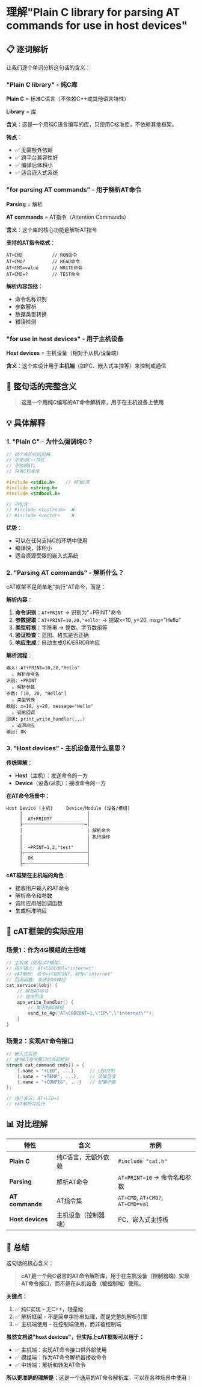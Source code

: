 # 理解"Plain C library for parsing AT commands for use in host devices"

## 📋 逐词解析

让我们逐个单词分析这句话的含义：

### "Plain C library" - 纯C库

**Plain C** = 标准C语言（不依赖C++或其他语言特性）

**Library** = 库

**含义**：这是一个用纯C语言编写的库，只使用C标准库，不依赖其他框架。

**特点**：
- ✅ 无需额外依赖
- ✅ 跨平台兼容性好
- ✅ 编译后体积小
- ✅ 适合嵌入式系统

### "for parsing AT commands" - 用于解析AT命令

**Parsing** = 解析

**AT commands** = AT指令（Attention Commands）

**含义**：这个库的核心功能是解析AT指令

**支持的AT指令格式**：
```
AT+CMD           // RUN命令
AT+CMD?          // READ命令  
AT+CMD=value     // WRITE命令
AT+CMD=?         // TEST命令
```

**解析内容包括**：
- 命令名称识别
- 参数解析
- 数据类型转换
- 错误检测

### "for use in host devices" - 用于主机设备

**Host devices** = 主机设备（相对于从机/设备端）

**含义**：这个库设计用于**主机端**（如PC、嵌入式主控等）来控制或通信

## 🎯 整句话的完整含义

> **这是一个用纯C编写的AT命令解析库，用于在主机设备上使用**

## 💡 具体解释

### 1. **"Plain C" - 为什么强调纯C？**

```c
// 这个库的代码风格
// 不使用C++特性
// 不依赖STL
// 只有C标准库

#include <stdio.h>    // 标准C库
#include <string.h>
#include <stdbool.h>

// 不包含：
// #include <iostream>  ❌
// #include <vector>    ❌
```

**优势**：
- 可以在任何支持C的环境中使用
- 编译快，体积小
- 适合资源受限的嵌入式系统

### 2. **"Parsing AT commands" - 解析什么？**

cAT框架不是简单地"执行"AT命令，而是：

**解析内容**：
1. **命令识别**：`AT+PRINT` → 识别为"+PRINT"命令
2. **参数提取**：`AT+PRINT=10,20,"Hello"` → 提取x=10, y=20, msg="Hello"
3. **类型转换**：字符串 → 整数、字节数组等
4. **验证检查**：范围、格式是否正确
5. **响应生成**：自动生成OK/ERROR响应

**解析流程**：
```
输入: AT+PRINT=10,20,"Hello"
  ↓ 解析命令名
识别: +PRINT
  ↓ 解析参数
参数: [10, 20, "Hello"]
  ↓ 类型转换
数据: x=10, y=20, message="Hello"
  ↓ 调用回调
回调: print_write_handler(...)
  ↓ 返回响应
输出: OK
```

### 3. **"Host devices" - 主机设备是什么意思？**

**传统理解**：
- **Host**（主机）：发送命令的一方
- **Device**（设备/从机）：接收命令的一方

**在AT命令场景中**：
```
Host Device (主机)     Device/Module (设备/模组)
     │                        │
     │  AT+PRINT?             │
     ├───────────────────────→│
     │                        │ 解析命令
     │                        │ 执行操作
     │                        │
     │  +PRINT=1,2,"test"     │
     ├←───────────────────────┤
     │  OK                    │
     ├←───────────────────────┤
```

**cAT框架在主机端的角色**：
- 接收用户输入的AT命令
- 解析命令和参数
- 调用应用层回调函数
- 生成标准响应

## 🔄 cAT框架的实际应用

### 场景1：作为4G模组的主控端
```c
// 主机端（使用cAT框架）
// 用户输入: AT+CGDCONT="internet"
// cAT解析: 命令=+CGDCONT, APN="internet"
// 回调函数: 发送到4G模组
cat_service(&obj) {
    // 解析AT命令
    // 调用回调
    apn_write_handler() {
        // 发送到4G模组
        send_to_4g("AT+CGDCONT=1,\"IP\",\"internet\"");
    }
}
```

### 场景2：实现AT命令接口
```c
// 嵌入式系统
// 提供AT命令接口给外部控制
struct cat_command cmds[] = {
    {.name = "+LED", ...},     // LED控制
    {.name = "+TEMP", ...},    // 读取温度
    {.name = "+CONFIG", ...}   // 配置参数
};

// 用户发送: AT+LED=1
// cAT解析并执行
```

## 📊 对比理解

| 特性 | 含义 | 示例 |
|------|------|------|
| **Plain C** | 纯C语言，无额外依赖 | `#include "cat.h"` |
| **Parsing** | 解析AT命令 | `AT+PRINT=10` → 命令名和参数 |
| **AT commands** | AT指令集 | `AT+CMD`, `AT+CMD?`, `AT+CMD=val` |
| **Host devices** | 主机设备（控制器端） | PC、嵌入式主控板 |

## 🎯 总结

这句话的核心含义：

> **cAT是一个纯C语言的AT命令解析库，用于在主机设备（控制器端）实现AT命令接口，而不是在从机设备（被控制端）使用。**

**关键点**：
1. ✅ 纯C实现 - 无C++，轻量级
2. ✅ 解析框架 - 不是简单字符串处理，而是完整的解析引擎
3. ✅ 主机端使用 - 在控制端使用，而非被控制端

**虽然文档说"host devices"，但实际上cAT框架可以用于：**
- ✅ 主机端：实现AT命令接口供外部使用
- ✅ 模组端：作为AT命令解析器接收命令
- ✅ 中转端：解析和转发AT命令

**所以更准确的理解是**：这是一个通用的AT命令解析库，可以在各种场景中使用！

